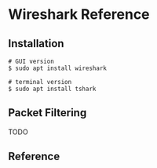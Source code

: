 # Wireshark Reference

## Installation

```
# GUI version
$ sudo apt install wireshark

# terminal version
$ sudo apt install tshark
```

## Packet Filtering

TODO

## Reference